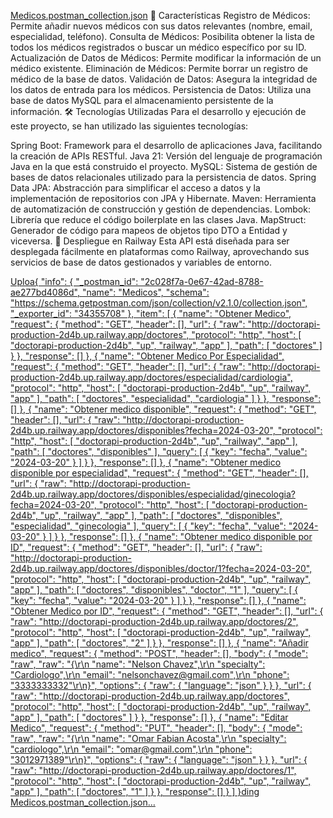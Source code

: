 [Medicos.postman_collection.json](https://github.com/user-attachments/files/20306801/Medicos.postman_collection.json)
🚀 Características
Registro de Médicos: Permite añadir nuevos médicos con sus datos relevantes (nombre, email, especialidad, teléfono).
Consulta de Médicos: Posibilita obtener la lista de todos los médicos registrados o buscar un médico específico por su ID.
Actualización de Datos de Médicos: Permite modificar la información de un médico existente.
Eliminación de Médicos: Permite borrar un registro de médico de la base de datos.
Validación de Datos: Asegura la integridad de los datos de entrada para los médicos.
Persistencia de Datos: Utiliza una base de datos MySQL para el almacenamiento persistente de la información.
🛠️ Tecnologías Utilizadas
Para el desarrollo y ejecución de este proyecto, se han utilizado las siguientes tecnologías:

Spring Boot: Framework para el desarrollo de aplicaciones Java, facilitando la creación de APIs RESTful.
Java 21: Versión del lenguaje de programación Java en la que está construido el proyecto.
MySQL: Sistema de gestión de bases de datos relacionales utilizado para la persistencia de datos.
Spring Data JPA: Abstracción para simplificar el acceso a datos y la implementación de repositorios con JPA y Hibernate.
Maven: Herramienta de automatización de construcción y gestión de dependencias.
Lombok: Librería que reduce el código boilerplate en las clases Java.
MapStruct: Generador de código para mapeos de objetos tipo DTO a Entidad y viceversa.
🚀 Despliegue en Railway
Esta API está diseñada para ser desplegada fácilmente en plataformas como Railway, aprovechando sus servicios de base de datos gestionados y variables de entorno.





[Uploa{
	"info": {
		"_postman_id": "2c028f7a-0e67-42ad-8788-ae277bd4086d",
		"name": "Medicos",
		"schema": "https://schema.getpostman.com/json/collection/v2.1.0/collection.json",
		"_exporter_id": "34355708"
	},
	"item": [
		{
			"name": "Obtener Medico",
			"request": {
				"method": "GET",
				"header": [],
				"url": {
					"raw": "http://doctorapi-production-2d4b.up.railway.app/doctores",
					"protocol": "http",
					"host": [
						"doctorapi-production-2d4b",
						"up",
						"railway",
						"app"
					],
					"path": [
						"doctores"
					]
				}
			},
			"response": []
		},
		{
			"name": "Obtener Medico Por Especialidad",
			"request": {
				"method": "GET",
				"header": [],
				"url": {
					"raw": "http://doctorapi-production-2d4b.up.railway.app/doctores/especialidad/cardiologia",
					"protocol": "http",
					"host": [
						"doctorapi-production-2d4b",
						"up",
						"railway",
						"app"
					],
					"path": [
						"doctores",
						"especialidad",
						"cardiologia"
					]
				}
			},
			"response": []
		},
		{
			"name": "Obtener medico disponible",
			"request": {
				"method": "GET",
				"header": [],
				"url": {
					"raw": "http://doctorapi-production-2d4b.up.railway.app/doctores/disponibles?fecha=2024-03-20",
					"protocol": "http",
					"host": [
						"doctorapi-production-2d4b",
						"up",
						"railway",
						"app"
					],
					"path": [
						"doctores",
						"disponibles"
					],
					"query": [
						{
							"key": "fecha",
							"value": "2024-03-20"
						}
					]
				}
			},
			"response": []
		},
		{
			"name": "Obtener medico disponible por especialidad",
			"request": {
				"method": "GET",
				"header": [],
				"url": {
					"raw": "http://doctorapi-production-2d4b.up.railway.app/doctores/disponibles/especialidad/ginecologia?fecha=2024-03-20",
					"protocol": "http",
					"host": [
						"doctorapi-production-2d4b",
						"up",
						"railway",
						"app"
					],
					"path": [
						"doctores",
						"disponibles",
						"especialidad",
						"ginecologia"
					],
					"query": [
						{
							"key": "fecha",
							"value": "2024-03-20"
						}
					]
				}
			},
			"response": []
		},
		{
			"name": "Obtener medico disponible por ID",
			"request": {
				"method": "GET",
				"header": [],
				"url": {
					"raw": "http://doctorapi-production-2d4b.up.railway.app/doctores/disponibles/doctor/1?fecha=2024-03-20",
					"protocol": "http",
					"host": [
						"doctorapi-production-2d4b",
						"up",
						"railway",
						"app"
					],
					"path": [
						"doctores",
						"disponibles",
						"doctor",
						"1"
					],
					"query": [
						{
							"key": "fecha",
							"value": "2024-03-20"
						}
					]
				}
			},
			"response": []
		},
		{
			"name": "Obtener Medico por ID",
			"request": {
				"method": "GET",
				"header": [],
				"url": {
					"raw": "http://doctorapi-production-2d4b.up.railway.app/doctores/2",
					"protocol": "http",
					"host": [
						"doctorapi-production-2d4b",
						"up",
						"railway",
						"app"
					],
					"path": [
						"doctores",
						"2"
					]
				}
			},
			"response": []
		},
		{
			"name": "Añadir medico",
			"request": {
				"method": "POST",
				"header": [],
				"body": {
					"mode": "raw",
					"raw": "{\r\n    \"name\": \"Nelson Chavez\",\r\n    \"specialty\": \"Cardiologo\",\r\n    \"email\": \"nelsonchavez@gmail.com\",\r\n    \"phone\": \"3333333332\"\r\n}",
					"options": {
						"raw": {
							"language": "json"
						}
					}
				},
				"url": {
					"raw": "http://doctorapi-production-2d4b.up.railway.app/doctores",
					"protocol": "http",
					"host": [
						"doctorapi-production-2d4b",
						"up",
						"railway",
						"app"
					],
					"path": [
						"doctores"
					]
				}
			},
			"response": []
		},
		{
			"name": "Editar Medico",
			"request": {
				"method": "PUT",
				"header": [],
				"body": {
					"mode": "raw",
					"raw": "{\r\n    \"name\": \"Omar Fabian Acosta\",\r\n    \"specialty\": \"cardiologo\",\r\n    \"email\": \"omar@gmail.com\",\r\n    \"phone\": \"3012971389\"\r\n}",
					"options": {
						"raw": {
							"language": "json"
						}
					}
				},
				"url": {
					"raw": "http://doctorapi-production-2d4b.up.railway.app/doctores/1",
					"protocol": "http",
					"host": [
						"doctorapi-production-2d4b",
						"up",
						"railway",
						"app"
					],
					"path": [
						"doctores",
						"1"
					]
				}
			},
			"response": []
		}
	]
}ding Medicos.postman_collection.json…]()
